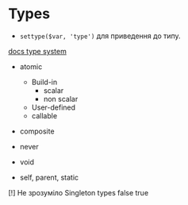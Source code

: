 # Types

- `settype($var, 'type')` для приведення до типу.

[docs type system](https://www.php.net/manual/en/language.types.type-system.php)

- atomic
  - Build-in
    - scalar
    - non scalar
  - User-defined
  - callable
- composite

- never
- void
- self, parent, static

[!] Не зрозуміло
 Singleton types
    false
    true
